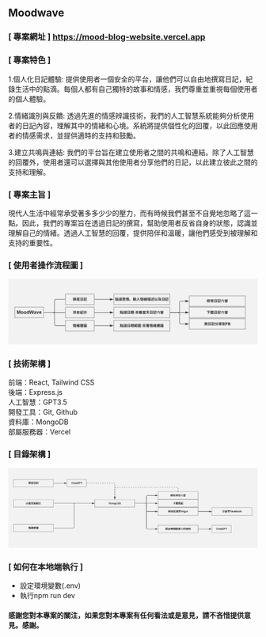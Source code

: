 ## Moodwave
### [ 專案網址 ] https://mood-blog-website.vercel.app
### [ 專案特色 ]
1.個人化日記體驗: 提供使用者一個安全的平台，讓他們可以自由地撰寫日記，紀錄生活中的點滴。每個人都有自己獨特的故事和情感，我們尊重並重視每個使用者的個人體驗。

2.情緒識別與反饋: 透過先進的情感辨識技術，我們的人工智慧系統能夠分析使用者的日記內容，理解其中的情緒和心境。系統將提供個性化的回覆，以此回應使用者的情感需求，並提供適時的支持和鼓勵。

3.建立共鳴與連結: 我們的平台旨在建立使用者之間的共鳴和連結。除了人工智慧的回覆外，使用者還可以選擇與其他使用者分享他們的日記，以此建立彼此之間的支持和理解。


### [ 專案主旨 ]
現代人生活中經常承受著多多少少的壓力，而有時候我們甚至不自覺地忽略了這一點。因此，我們的專案旨在透過日記的撰寫，幫助使用者反省自身的狀態，認識並理解自己的情緒。透過人工智慧的回覆，提供陪伴和溫暖，讓他們感受到被理解和支持的重要性。

### [ 使用者操作流程圖 ]
![image](https://github.com/Shawn0604/MoodBlog-website/blob/main/image/%E4%BD%BF%E7%94%A8%E8%80%85%E6%93%8D%E4%BD%9C%E6%B5%81%E7%A8%8B%E5%9C%96.JPG)
### [ 技術架構 ]
前端：React, Tailwind CSS  
後端：Express.js  
人工智慧：GPT3.5  
開發工具：Git, Github  
資料庫：MongoDB  
部屬服務器：Vercel  
### [ 目錄架構 ]
![image](https://github.com/Shawn0604/MoodBlog-website/blob/main/image/%E6%8A%80%E8%A1%93%E6%9E%B6%E6%A7%8B.JPG)

###  [ 如何在本地端執行 ]
- 設定環境變數(.env)
- 執行npm run dev
#### 感謝您對本專案的關注，如果您對本專案有任何看法或是意見，請不吝惜提供意見。感謝。